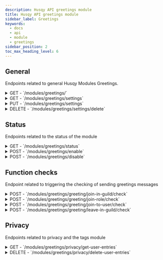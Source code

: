 ```yaml
---
description: Husqy API greetings module
title: Husqy API greetings module
sidebar_label: Greetings
keywords:
  - docs
  - api
  - module
  - greetings
sidebar_position: 2
toc_max_heading_level: 6
---
```


## General

Endpoints related to general Husqy Modules Greetings.

<details>
  <summary>GET - `/modules/greetings/`</summary>

Home endpoint for the Modules Greetings Husqy API. Returns only success message displaying that it is the Modules Greetings Husqy API route.

</details>

<details>
  <summary>GET - `/modules/greetings/settings`</summary>

Get the settings of the greetings module for the specified guild.

Query string parameters:
| field | required | type | description |
| --- | --- | --- | --- |
| guild_id | yes | `integer` | The ID of the guild to check the status of |

Possible errors:

- BadRequestError
- SettingsError
- ModuleDisabledError

</details>

<details>
  <summary>PUT - `/modules/greetings/settings`</summary>

Endpoint to change the settings of the greetings module for the specified guild.

Body data (JSON):
| field | required | type | description |
| --- | --- | --- | --- |
| guild_id | yes | `integer` | The ID of the guild to change the greetings module settings for |
| greetings_in_guild | yes | `boolean` | If the greetings in guild component should be enabled |
| greetings_in_guild_content | yes | `string` | (May be None) The content to send to the greetings in guild channel |
| greetings_in_guild_type | yes | `string` | (May be None) The type of response when a user joins a guild. May be "message" or "embed" |
| greetings_in_guild_channel | yes | `integer` | (May be None) The ID of the channel to use as the greetings in guild channel |
| greetings_to_user | yes | `boolean` | If the greetings to user component should be enabled |
| greetings_to_user_content | yes | `string` | (May be None) The content to send to the user |
| greetings_to_user_type | yes | `string` | (May be None) The type of response when a user joins a guild. May be "message" or "embed" |
| leave_taking_in_guild | yes | `boolean` | If the leave taking in guild component should be enabled |
| leave_taking_in_guild_content | yes | `string` | (May be None) The content to send to the leave taking in guild channel |
| leave_taking_in_guild_type | yes | `string` | (May be None) The type of response when a user leaves a guild. May be "message" or "embed" |
| leave_taking_in_guild_channel | yes | `integer` | (May be None) The ID of the channel to use as the leave taking channel |
| greetings_role_add | yes | `boolean` | If the greetings role add component should be enabled |
| greetings_role | yes | `integer` | (May be None) The ID of the role to add to a new member on join |

:::warning

(May be None) in this context means that it may be none if that component is not going to be enabled, for example, if greetings_role_add is going to be false, greetings_role may be None!

:::

Possible errors:

- BadRequestError
- SettingsError
- ModuleDisabledError
- DatabaseError

</details>

<details>
  <summary>DELETE - `/modules/greetings/settings/delete`</summary>

Delete all settings of the greetings module for a specified guild.

Body data (JSON):
| field | required | type | description |
| --- | --- | --- | --- |
| guild_id | yes | `integer` | The ID of the guild to delete the settings from |

Possible errors:

- BadRequestError

</details>

## Status

Endpoints related to the status of the module

<details>
  <summary>GET - `/modules/greetings/status`</summary>

Get the status of the greetings module for the specified guild.

Query string parameters:
| field | required | type | description |
| --- | --- | --- | --- |
| guild_id | yes | `integer` | The ID of the guild to check the status of |

Possible errors:

- BadRequestError
- SettingsError

</details>

<details>
  <summary>POST - `/modules/greetings/enable`</summary>

Endpoint to enable the greetings module for the specified guild.

Body data (JSON):
| field | required | type | description |
| --- | --- | --- | --- |
| guild_id | yes | `integer` | The ID of the guild to enable the greetings module for |

Possible errors:

- BadRequestError
- SettingsError
- ModuleEnabledError
- DatabaseError

</details>

<details>
  <summary>POST - `/modules/greetings/disable`</summary>

Endpoint to disable the greetings module for the specified guild.

Body data (JSON):
| field | required | type | description |
| --- | --- | --- | --- |
| guild_id | yes | `integer` | The ID of the guild to disable the greetings module for |

Possible errors:

- BadRequestError
- SettingsError
- ModuleDisabledError
- DatabaseError

</details>

## Function checks

Endpoint related to triggering the checking of sending greetings messages

<details>
  <summary>POST - `/modules/greetings/greeting/join-in-guild/check`</summary>

:::danger

Do not use this endpoint yourself! Messages will be created by Husqy when needed.

:::

Endpoint to check if the join in guild message should be send.

Body data (JSON):
| field | required | type | description |
| --- | --- | --- | --- |
| guild_id | yes | `integer` | The ID of the guild where the member has joined |

Possible errors:

- BadRequestError
- SettingsError
- ModuleDisabledError
- InternalServerError

</details>

<details>
  <summary>POST - `/modules/greetings/greeting/join-role/check`</summary>

:::danger

Do not use this endpoint yourself! Roles will be added by Husqy when needed.

:::

Endpoint to check if the join role, role should be added.

Body data (JSON):
| field | required | type | description |
| --- | --- | --- | --- |
| guild_id | yes | `integer` | The ID of the guild where the member has joined |

Possible errors:

- BadRequestError
- SettingsError
- ModuleDisabledError
- InternalServerError

</details>

<details>
  <summary>POST - `/modules/greetings/greeting/join-to-user/check`</summary>

:::danger

Do not use this endpoint yourself! Messages will be created by Husqy when needed.

:::

Endpoint to check if the join to user messages should be send.

Body data (JSON):
| field | required | type | description |
| --- | --- | --- | --- |
| guild_id | yes | `integer` | The ID of the guild where the member has joined |

Possible errors:

- BadRequestError
- SettingsError
- ModuleDisabledError
- InternalServerError

</details>

<details>
  <summary>POST - `/modules/greetings/greeting/leave-in-guild/check`</summary>

:::danger

Do not use this endpoint yourself! Messages will be created by Husqy when needed.

:::

Endpoint to check if the leave taking in guild messages should be send.

Body data (JSON):
| field | required | type | description |
| --- | --- | --- | --- |
| guild_id | yes | `integer` | The ID of the guild where the member has joined |

Possible errors:

- BadRequestError
- SettingsError
- ModuleDisabledError
- InternalServerError

</details>

## Privacy

Endpoints related to privacy and the tags module

<details>
  <summary>GET - `/modules/greetings/privacy/get-user-entries`</summary>

:::danger

Do not use this endpoint yourself! This endpoint will be used by Husqy's Privacy configurator (`/privacy`) command.

:::

Endpoint to get the amount of references in greetings to your user.

Query string parameters:
| field | required | type | description |
| --- | --- | --- | --- |
| guild_id | yes | `integer` | The ID of the guild to get the specified references in |
| privacy_member_id | yes | `integer` | The ID of the member who wants to check their references |

Possible errors:

- BadRequestError
- ForbiddenError
- InternalServerError

</details>

<details>
  <summary>DELETE - `/modules/greetings/privacy/delete-user-entries`</summary>

:::danger

Do not use this endpoint yourself! This endpoint will be used by Husqy's Privacy configurator (`/privacy`) command.

:::

Endpoint to delete the references in greetings to your user.

Body data (JSON):
| field | required | type | description |
| --- | --- | --- | --- |
| guild_id | yes | `integer` | The ID of the guild to delete the specified references in |
| privacy_member_id | yes | `integer` | The ID of the member who wants to remove their references |

Possible errors:

- BadRequestError
- ForbiddenError
- InternalServerError

</details>